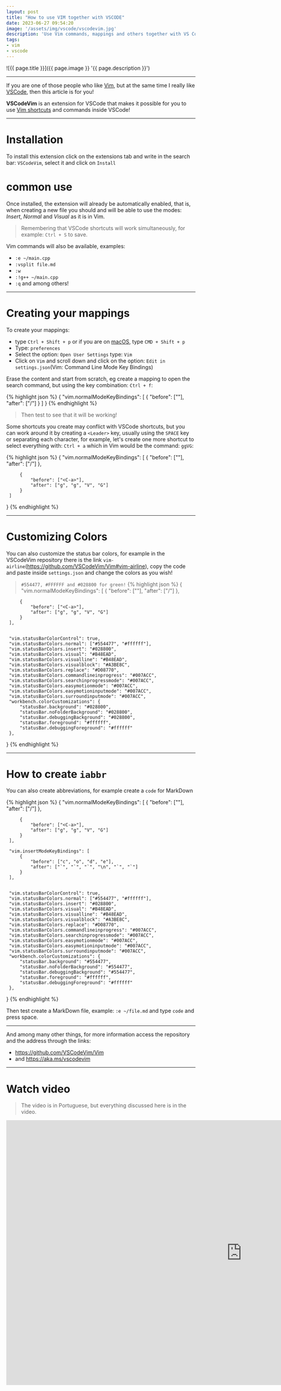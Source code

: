 ```yaml
---
layout: post
title: "How to use VIM together with VSCODE"
date: 2023-06-27 09:54:20
image: '/assets/img/vscode/vscodevim.jpg'
description: 'Use Vim commands, mappings and others together with VS Code!'
tags:
- vim
- vscode
---
```


![{{ page.title }}]({{ page.image }} '{{ page.description }}')


---

If you are one of those people who like [Vim](https://terminalroot.com/tags#vim), but at the same time I really like [VSCode](https://terminalroot.com/tags#vscode), then this article is for you!

**VSCodeVim** is an extension for VSCode that makes it possible for you to use [Vim shortcuts](https://terminalroot.com/100-tips-for-the-vim-editor/) and commands inside VSCode!

---

# Installation
To install this extension click on the extensions tab and write in the search bar: `VSCodeVim`, select it and click on `Install`

# common use
Once installed, the extension will already be automatically enabled, that is, when creating a new file you should and will be able to use the modes: *Insert*, *Normal* and *Visual* as it is in Vim.
> Remembering that VSCode shortcuts will work simultaneously, for example: `Ctrl + S` to save.

Vim commands will also be available, examples:
+ `:e ~/main.cpp`
+ `:vsplit file.md`
+ `:w`
+ `:!g++ ~/main.cpp`
+ `:q` and among others!

---

# Creating your mappings
To create your mappings:
+ type `Ctrl + Shift + p` or if you are on [macOS](https://terminalroot.com/tags#macos), type `CMD + Shift + p`
+ Type: `preferences`
+ Select the option: `Open User Settings` type: `Vim`
+ Click on `Vim` and scroll down and click on the option: `Edit in settings.json`(Vim: Command Line Mode Key Bindings)

Erase the content and start from scratch, eg create a mapping to open the search command, but using the key combination: `Ctrl + f`:

{% highlight json %}
{
     "vim.normalModeKeyBindings": [
     {
         "before": ["<C-f>"],
         "after": ["/"]
     }
     ]
}
{% endhighlight %}
> Then test to see that it will be working!

Some shortcuts you create may conflict with VSCode shortcuts, but you can work around it by creating a `<Leader>` key, usually using the `SPACE` key or separating each character, for example, let's create one more shortcut to select everything with: `Ctrl + a` which in Vim would be the command: `ggVG`:

{% highlight json %}
{
     "vim.normalModeKeyBindings": [
         {
             "before": ["<C-f>"],
             "after": ["/"]
         },

         {
             "before": ["<C-a>"],
             "after": ["g", "g", "V", "G"]
         }
     ]
}
{% endhighlight %}

---

# Customizing Colors
You can also customize the status bar colors, for example in the VSCodeVim repository there is the link `vim-airline`(<https://github.com/VSCodeVim/Vim#vim-airline>), copy the code and paste inside `settings.json` and change the colors as you wish!

> `#554477, #FFFFFF and #028800 for green!`
{% highlight json %}
{
     "vim.normalModeKeyBindings": [
         {
             "before": ["<C-f>"],
             "after": ["/"]
         },

         {
             "before": ["<C-a>"],
             "after": ["g", "g", "V", "G"]
         }
     ],


     "vim.statusBarColorControl": true,
     "vim.statusBarColors.normal": ["#554477", "#ffffff"],
     "vim.statusBarColors.insert": "#028800",
     "vim.statusBarColors.visual": "#B48EAD",
     "vim.statusBarColors.visualline": "#B48EAD",
     "vim.statusBarColors.visualblock": "#A3BE8C",
     "vim.statusBarColors.replace": "#D08770",
     "vim.statusBarColors.commandlineinprogress": "#007ACC",
     "vim.statusBarColors.searchinprogressmode": "#007ACC",
     "vim.statusBarColors.easymotionmode": "#007ACC",
     "vim.statusBarColors.easymotioninputmode": "#007ACC",
     "vim.statusBarColors.surroundinputmode": "#007ACC",
     "workbench.colorCustomizations": {
         "statusBar.background": "#028800",
         "statusBar.noFolderBackground": "#028800",
         "statusBar.debuggingBackground": "#028800",
         "statusBar.foreground": "#ffffff",
         "statusBar.debuggingForeground": "#ffffff"
     },
}
{% endhighlight %}

---

# How to create `iabbr`
You can also create abbreviations, for example create a `code` for MarkDown

{% highlight json %}
{
     "vim.normalModeKeyBindings": [
         {
             "before": ["<C-f>"],
             "after": ["/"]
         },

         {
             "before": ["<C-a>"],
             "after": ["g", "g", "V", "G"]
         }
     ],

     "vim.insertModeKeyBindings": [
         {
             "before": ["c", "o", "d", "e"],
             "after": ["`", "`", "`", "\n", "`", "`"]
         }
     ],


     "vim.statusBarColorControl": true,
     "vim.statusBarColors.normal": ["#554477", "#ffffff"],
     "vim.statusBarColors.insert": "#028800",
     "vim.statusBarColors.visual": "#B48EAD",
     "vim.statusBarColors.visualline": "#B48EAD",
     "vim.statusBarColors.visualblock": "#A3BE8C",
     "vim.statusBarColors.replace": "#D08770",
     "vim.statusBarColors.commandlineinprogress": "#007ACC",
     "vim.statusBarColors.searchinprogressmode": "#007ACC",
     "vim.statusBarColors.easymotionmode": "#007ACC",
     "vim.statusBarColors.easymotioninputmode": "#007ACC",
     "vim.statusBarColors.surroundinputmode": "#007ACC",
     "workbench.colorCustomizations": {
         "statusBar.background": "#554477",
         "statusBar.noFolderBackground": "#554477",
         "statusBar.debuggingBackground": "#554477",
         "statusBar.foreground": "#ffffff",
         "statusBar.debuggingForeground": "#ffffff"
     },
}
{% endhighlight %}

Then test create a MarkDown file, example: `:e ~/file.md` and type `code` and press space.

---

And among many other things, for more information access the repository and the address through the links:
+ <https://github.com/VSCodeVim/Vim>
+ and <https://aka.ms/vscodevim>

---

# Watch video
> The video is in Portuguese, but everything discussed here is in the video.

<iframe width="1253" height="705" src="https://www.youtube.com/embed/6HAFJu_O7Gk" title="YouTube video player" frameborder="0" allow="accelerometer; autoplay; clipboard-write; encrypted-media; gyroscope; picture-in-picture" allowfullscreen></iframe>


<!--
+ <https://github.com/VSCodeVim/Vim>
+ <https://www.barbarianmeetscoding.com/boost-your-coding-fu-with-vscode-and-vim/elevating-your-worflow-with-custom-mappings/>
+ <https://marketplace.visualstudio.com/items?itemName=vscodevim.vim>
-->


